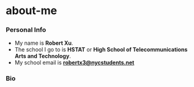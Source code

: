 # about-me

### Personal Info
* My name is **Robert Xu**.
* The school I go to is **HSTAT** or **High School of Telecommunications Arts and Technology**.
* My school email is **robertx3@nycstudents.net**
### Bio


